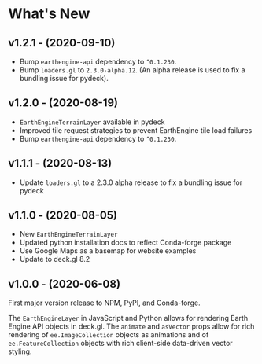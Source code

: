 # What's New

## v1.2.1 - (2020-09-10)

- Bump `earthengine-api` dependency to `^0.1.230`.
- Bump `loaders.gl` to `2.3.0-alpha.12`. (An alpha release is used to fix a bundling issue for pydeck).

## v1.2.0 - (2020-08-19)

- `EarthEngineTerrainLayer` available in pydeck
- Improved tile request strategies to prevent EarthEngine tile load failures
- Bump `earthengine-api` dependency to `^0.1.230`.

## v1.1.1 - (2020-08-13)

- Update `loaders.gl` to a 2.3.0 alpha release to fix a bundling issue for pydeck

## v1.1.0 - (2020-08-05)

- New `EarthEngineTerrainLayer`
- Updated python installation docs to reflect Conda-forge package
- Use Google Maps as a basemap for website examples
- Update to deck.gl 8.2

## v1.0.0 - (2020-06-08)

First major version release to NPM, PyPI, and Conda-forge.

The `EarthEngineLayer` in JavaScript and Python allows for rendering Earth
Engine API objects in deck.gl. The `animate` and `asVector` props allow for rich
rendering of `ee.ImageCollection` objects as animations and of
`ee.FeatureCollection` objects with rich client-side data-driven vector styling.
